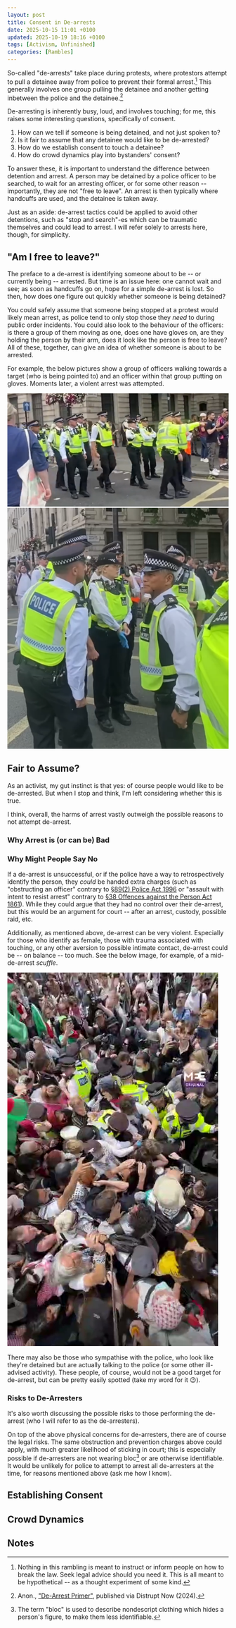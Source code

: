 ```yaml
---
layout: post
title: Consent in De-arrests
date: 2025-10-15 11:01 +0100
updated: 2025-10-19 18:16 +0100
tags: [Activism, Unfinished]
categories: [Rambles]
---
```


So-called "de-arrests" take place during protests, where protestors attempt to pull a detainee away from police to prevent their formal arrest.[^legal]
This generally involves one group pulling the detainee and another getting inbetween the police and the detainee.[^de-arrest-primer]

De-arresting is inherently busy, loud, and involves touching; for me, this raises some interesting questions, specifically of consent.

1. How can we tell if someone is being detained, and not just spoken to?
2. Is it fair to assume that any detainee would like to be de-arrested?
3. How do we establish consent to touch a detainee?
4. How do crowd dynamics play into bystanders' consent?

To answer these, it is important to understand the difference between detention and arrest.
A person may be detained by a police officer to be searched, to wait for an arresting officer, or for some other reason -- importantly, they are not "free to leave".
An arrest is then typically where handcuffs are used, and the detainee is taken away.

Just as an aside: de-arrest tactics could be applied to avoid other detentions, such as "stop and search"-es which can be traumatic themselves and could lead to arrest.
I will refer solely to arrests here, though, for simplicity.

## "Am I free to leave?"
The preface to a de-arrest is identifying someone about to be -- or currently being -- arrested.
But time is an issue here: one cannot wait and see; as soon as handcuffs go on, hope for a simple de-arrest is lost.
So then, how does one figure out quickly whether someone is being detained?

You could safely assume that someone being stopped at a protest would likely mean arrest, as police tend to only stop those they _need_ to during public order incidents.
You could also look to the behaviour of the officers: is there a group of them moving as one, does one have gloves on, are they holding the person by their arm, does it look like the person is free to leave?
All of these, together, can give an idea of whether someone is about to be arrested.

For example, the below pictures show a group of officers walking towards a target (who is being pointed to) and an officer within that group putting on gloves.
Moments later, a violent arrest was attempted.

![A group of officers, with the front one pointing offscreen.](/assets/img/arrest-squad.png)
![A group of officers, one putting on gloves.](/assets/img/arrest-squad-gloves.png)

## Fair to Assume?
As an activist, my gut instinct is that yes: of course people would like to be de-arrested.
But when I stop and think, I'm left considering whether this is true.

I think, overall, the harms of arrest vastly outweigh the possible reasons to not attempt de-arrest.

### Why Arrest is (or can be) Bad


### Why Might People Say No
If a de-arrest is unsuccessful, or if the police have a way to retrospectively identify the person, they _could_ be handed extra charges (such as "obstructing an officer" contrary to [&sect;89(2) Police Act 1996](https://www.legislation.gov.uk/ukpga/1996/16/section/89) or "assault with intent to resist arrest" contrary to [&sect;38 Offences against the Person Act 1861](https://www.legislation.gov.uk/ukpga/Vict/24-25/100/section/38)).
While they could argue that they had no control over their de-arrest, but this would be an argument for court -- after an arrest, custody, possible raid, etc.

Additionally, as mentioned above, de-arrest can be very violent. 
Especially for those who identify as female, those with trauma associated with touching, or any other aversion to possible intimate contact, de-arrest could be -- on balance -- too much.
See the below image, for example, of a mid-de-arrest _scuffle_.

![](/assets/img/scuffle-1.png)

There may also be those who sympathise with the police, who look like they're detained but are actually talking to the police (or some other ill-advised activity).
These people, of course, would not be a good target for de-arrest, but can be pretty easily spotted (take my word for it 😉).

### Risks to De-Arresters
It's also worth discussing the possible risks to those performing the de-arrest (who I will refer to as the de-arresters).

On top of the above physical concerns for de-arresters, there are of course the legal risks.
The same obstruction and prevention charges above could apply, with much greater likelihood of sticking in court; this is especially possible if de-arresters are not wearing bloc[^bloc] or are otherwise identifiable.
It would be unlikely for police to attempt to arrest all de-arresters at the time, for reasons mentioned above (ask me how I know).

## Establishing Consent

## Crowd Dynamics

## Notes
[^legal]: Nothing in this rambling is meant to instruct or inform people on how to break the law.
    Seek legal advice should you need it.
    This is all meant to be hypothetical -- as a thought experiment of some kind.

[^de-arrest-primer]: Anon., ["De-Arrest Primer"](https://disruptnow.org/defining-the-enemy/de-arrest-primer-anonymous-2024), published via Distrupt Now (2024).
[^bloc]: The term "bloc" is used to describe nondescript clothing which hides a person's figure, to make them less identifiable.
